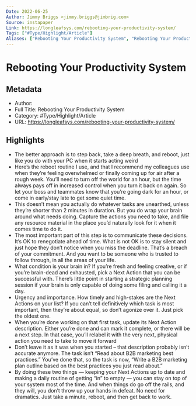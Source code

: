 ```yaml
---
Date: 2022-06-25
Author: Jimmy Briggs <jimmy.briggs@jimbrig.com>
Source: instapaper
Link: https://longleafsys.com/rebooting-your-productivity-system/
Tags: ["#Type/Highlight/Article"]
Aliases: ["Rebooting Your Productivity System", "Rebooting Your Productivity System"]
---
```

# Rebooting Your Productivity System

## Metadata
- Author: 
- Full Title: Rebooting Your Productivity System
- Category: #Type/Highlight/Article
- URL: https://longleafsys.com/rebooting-your-productivity-system/

## Highlights
- The better approach is to step back, take a deep breath, and reboot, just like you do with your PC when it starts acting weird
- Here’s the reboot routine I use, and that I recommend my colleagues use when they’re feeling overwhelmed or finally coming up for air after a rough week. You’ll need to turn off the world for an hour, but the time always pays off in increased control when you turn it back on again. So let your boss and teammates know that you’re going dark for an hour, or come in early/stay late to get some quiet time.
- This doesn’t mean you actually do whatever tasks are unearthed, unless they’re shorter than 2 minutes in duration. But you do wrap your brain around what needs doing. Capture the actions you need to take, and file any resource material in the place you’d naturally look for it when it comes time to do it.
- The most important part of this step is to communicate these decisions. It’s OK to renegotiate ahead of time. What is not OK is to stay silent and just hope they don’t notice when you miss the deadline. That’s a breach of your commitment. And you want to be someone who is trusted to follow through, in all the areas of your life.
- What condition is your brain in? If you’re fresh and feeling creative, or if you’re brain-dead and exhausted, pick a Next Action that you can be successful with. There’s little point in starting a strategic planning session if your brain is only capable of doing some filing and calling it a day.
- Urgency and importance. How timely and high-stakes are the Next Actions on your list? If you can’t tell definitively which task is most important, then they’re about equal, so don’t agonize over it. Just pick the oldest one.
- When you’re done working on that first task, update its Next Action description. Either you’re done and can mark it complete, or there will be a next step. In that case, you’ll relabel it with the very next, physical action you need to take to move it forward
- Don’t leave it as it was when you started – that description probably isn’t accurate anymore. The task isn’t “Read about B2B marketing best practices.” You’ve done that, so the task is now, “Write a B2B marketing plan outline based on the best practices you just read about.”
- By doing these two things — keeping your Next Actions up to date and making a daily routine of getting “in” to empty — you can stay on top of your system most of the time. And when things do go off the rails, and they will, you don’t throw up your hands in defeat. No need for dramatics. Just take a minute, reboot, and then get back to work.

